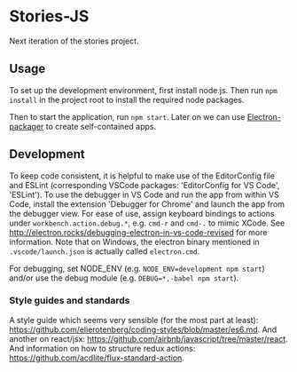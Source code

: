 # Stories-JS

Next iteration of the stories project.


## Usage

To set up the development environment, first install node.js. Then run `npm install` in the project root to install the required node packages.

Then to start the application, run `npm start`. Later on we can use [Electron-packager](https://github.com/electron-userland/electron-packager) to create self-contained apps.


## Development

To keep code consistent, it is helpful to make use of the EditorConfig file and ESLint (corresponding VSCode packages: 'EditorConfig for VS Code', 'ESLint').
To use the debugger in VS Code and run the app from within VS Code, install the extension 'Debugger for Chrome' and launch the app from the debugger view. For ease of use, assign keyboard bindings to actions under `workbench.action.debug.*`, e.g. `cmd-r` and `cmd-.` to mimic XCode. See <http://electron.rocks/debugging-electron-in-vs-code-revised> for more information. Note that on Windows, the electron binary mentioned in `.vscode/launch.json` is actually called `electron.cmd`.

For debugging, set NODE_ENV (e.g. `NODE_ENV=development npm start`) and/or use the debug module (e.g. `DEBUG=*,-babel npm start`).

### Style guides and standards

A style guide which seems very sensible (for the most part at least): https://github.com/elierotenberg/coding-styles/blob/master/es6.md.
And another on react/jsx: https://github.com/airbnb/javascript/tree/master/react.
And information on how to structure redux actions: https://github.com/acdlite/flux-standard-action.

